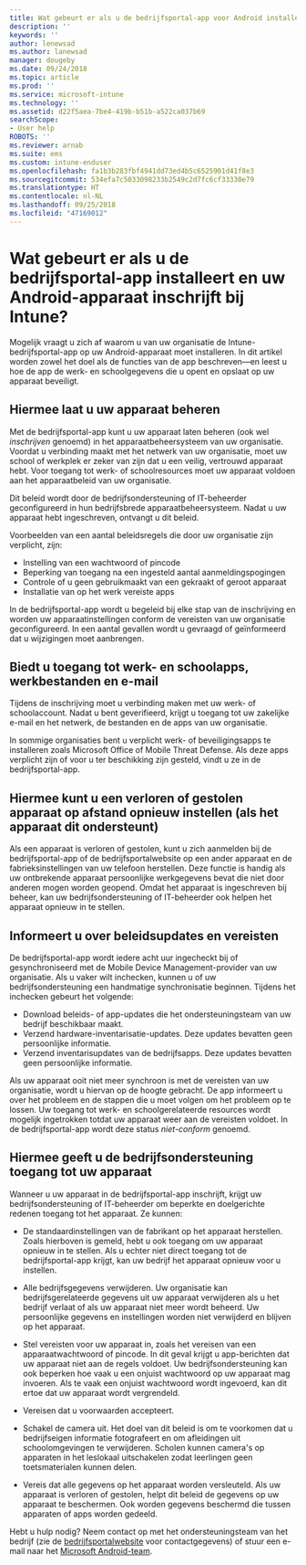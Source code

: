```yaml
---
title: Wat gebeurt er als u de bedrijfsportal-app voor Android installeert?
description: ''
keywords: ''
author: lenewsad
ms.author: lanewsad
manager: dougeby
ms.date: 09/24/2018
ms.topic: article
ms.prod: ''
ms.service: microsoft-intune
ms.technology: ''
ms.assetid: d22f5aea-7be4-419b-b51b-a522ca037b69
searchScope:
- User help
ROBOTS: ''
ms.reviewer: arnab
ms.suite: ems
ms.custom: intune-enduser
ms.openlocfilehash: fa1b3b283fbf4941dd73ed4b5c6525901d41f8e3
ms.sourcegitcommit: 534efa7c5033098233b2549c2d7fc6cf33330e79
ms.translationtype: HT
ms.contentlocale: nl-NL
ms.lasthandoff: 09/25/2018
ms.locfileid: "47169012"
---
```

# <a name="what-happens-if-you-install-the-company-portal-app-and-enroll-your-android-device-in-intune"></a>Wat gebeurt er als u de bedrijfsportal-app installeert en uw Android-apparaat inschrijft bij Intune?

Mogelijk vraagt u zich af waarom u van uw organisatie de Intune-bedrijfsportal-app op uw Android-apparaat moet installeren. In dit artikel worden zowel het doel als de functies van de app beschreven&mdash;en leest u hoe de app de werk- en schoolgegevens die u opent en opslaat op uw apparaat beveiligt.

## <a name="gets-your-device-managed"></a>Hiermee laat u uw apparaat beheren
Met de bedrijfsportal-app kunt u uw apparaat laten beheren (ook wel *inschrijven* genoemd) in het apparaatbeheersysteem van uw organisatie. Voordat u verbinding maakt met het netwerk van uw organisatie, moet uw school of werkplek er zeker van zijn dat u een veilig, vertrouwd apparaat hebt. Voor toegang tot werk- of schoolresources moet uw apparaat voldoen aan het apparaatbeleid van uw organisatie. 

Dit beleid wordt door de bedrijfsondersteuning of IT-beheerder geconfigureerd in hun bedrijfsbrede apparaatbeheersysteem. Nadat u uw apparaat hebt ingeschreven, ontvangt u dit beleid. 

Voorbeelden van een aantal beleidsregels die door uw organisatie zijn verplicht, zijn:
* Instelling van een wachtwoord of pincode
* Beperking van toegang na een ingesteld aantal aanmeldingspogingen
* Controle of u geen gebruikmaakt van een gekraakt of geroot apparaat
* Installatie van op het werk vereiste apps

In de bedrijfsportal-app wordt u begeleid bij elke stap van de inschrijving en worden uw apparaatinstellingen conform de vereisten van uw organisatie geconfigureerd. In een aantal gevallen wordt u gevraagd of geïnformeerd dat u wijzigingen moet aanbrengen.

## <a name="gives-you-access-to-work-and-school-apps-work-files-and-email"></a>Biedt u toegang tot werk- en schoolapps, werkbestanden en e-mail
Tijdens de inschrijving moet u verbinding maken met uw werk- of schoolaccount. Nadat u bent geverifieerd, krijgt u toegang tot uw zakelijke e-mail en het netwerk, de bestanden en de apps van uw organisatie. 

In sommige organisaties bent u verplicht werk- of beveiligingsapps te installeren zoals Microsoft Office of Mobile Threat Defense. Als deze apps verplicht zijn of voor u ter beschikking zijn gesteld, vindt u ze in de bedrijfsportal-app.

## <a name="lets-you-remotely-reset-a-lost-or-stolen-device-if-device-supports-it"></a>Hiermee kunt u een verloren of gestolen apparaat op afstand opnieuw instellen (als het apparaat dit ondersteunt)
Als een apparaat is verloren of gestolen, kunt u zich aanmelden bij de bedrijfsportal-app of de bedrijfsportalwebsite op een ander apparaat en de fabrieksinstellingen van uw telefoon herstellen. Deze functie is handig als uw ontbrekende apparaat persoonlijke werkgegevens bevat die niet door anderen mogen worden geopend. Omdat het apparaat is ingeschreven bij beheer, kan uw bedrijfsondersteuning of IT-beheerder ook helpen het apparaat opnieuw in te stellen.  

## <a name="notifies-you-of-policy-updates-and-requirements"></a>Informeert u over beleidsupdates en vereisten
De bedrijfsportal-app wordt iedere acht uur ingecheckt bij of gesynchroniseerd met de Mobile Device Management-provider van uw organisatie. Als u vaker wilt inchecken, kunnen u of uw bedrijfsondersteuning een handmatige synchronisatie beginnen. Tijdens het inchecken gebeurt het volgende:  
* Download beleids- of app-updates die het ondersteuningsteam van uw bedrijf beschikbaar maakt.  
* Verzend hardware-inventarisatie-updates. Deze updates bevatten geen persoonlijke informatie.  
* Verzend inventarisupdates van de bedrijfsapps. Deze updates bevatten geen persoonlijke informatie.  

Als uw apparaat ooit niet meer synchroon is met de vereisten van uw organisatie, wordt u hiervan op de hoogte gebracht. De app informeert u over het probleem en de stappen die u moet volgen om het probleem op te lossen. Uw toegang tot werk- en schoolgerelateerde resources wordt mogelijk ingetrokken totdat uw apparaat weer aan de vereisten voldoet. In de bedrijfsportal-app wordt deze status *niet-conform* genoemd. 

## <a name="permits-company-support-access-to-your-device"></a>Hiermee geeft u de bedrijfsondersteuning toegang tot uw apparaat
Wanneer u uw apparaat in de bedrijfsportal-app inschrijft, krijgt uw bedrijfsondersteuning of IT-beheerder om beperkte en doelgerichte redenen toegang tot het apparaat. Ze kunnen:  

* De standaardinstellingen van de fabrikant op het apparaat herstellen. Zoals hierboven is gemeld, hebt u ook toegang om uw apparaat opnieuw in te stellen. Als u echter niet direct toegang tot de bedrijfsportal-app krijgt, kan uw bedrijf het apparaat opnieuw voor u instellen.  

* Alle bedrijfsgegevens verwijderen. Uw organisatie kan bedrijfsgerelateerde gegevens uit uw apparaat verwijderen als u het bedrijf verlaat of als uw apparaat niet meer wordt beheerd. Uw persoonlijke gegevens en instellingen worden niet verwijderd en blijven op het apparaat.  

* Stel vereisten voor uw apparaat in, zoals het vereisen van een apparaatwachtwoord of pincode. In dit geval krijgt u app-berichten dat uw apparaat niet aan de regels voldoet. Uw bedrijfsondersteuning kan ook beperken hoe vaak u een onjuist wachtwoord op uw apparaat mag invoeren. Als te vaak een onjuist wachtwoord wordt ingevoerd, kan dit ertoe dat uw apparaat wordt vergrendeld.  

* Vereisen dat u voorwaarden accepteert.  

* Schakel de camera uit. Het doel van dit beleid is om te voorkomen dat u bedrijfseigen informatie fotografeert en om afleidingen uit schoolomgevingen te verwijderen. Scholen kunnen camera's op apparaten in het leslokaal uitschakelen zodat leerlingen geen toetsmaterialen kunnen delen.  

* Vereis dat alle gegevens op het apparaat worden versleuteld. Als uw apparaat is verloren of gestolen, helpt dit beleid de gegevens op uw apparaat te beschermen. Ook worden gegevens beschermd die tussen apparaten of apps worden gedeeld.  

Hebt u hulp nodig? Neem contact op met het ondersteuningsteam van het bedrijf (zie de [bedrijfsportalwebsite](https://go.microsoft.com/fwlink/?linkid=2010980) voor contactgegevens) of stuur een e-mail naar het <a href="mailto:wintunedroidfbk@microsoft.com?subject=I'm having trouble installing the Company Portal app on my Android device&body=Describe the issue you're experiencing here.">Microsoft Android-team</a>.
